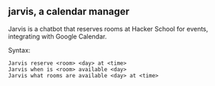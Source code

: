 jarvis, a calendar manager
------------

Jarvis is a chatbot that reserves rooms at Hacker School for events,
integrating with Google Calendar. 

Syntax:

    Jarvis reserve <room> <day> at <time>
    Jarvis when is <room> available <day>
    Jarvis what rooms are available <day> at <time>

